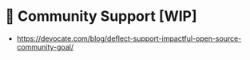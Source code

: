 # 🤝 Community Support [WIP]

- https://devocate.com/blog/deflect-support-impactful-open-source-community-goal/